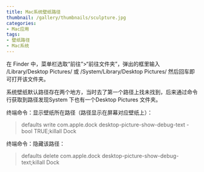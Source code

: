 ```yaml
---
title: Mac系统壁纸路径
thumbnail: /gallery/thumbnails/sculpture.jpg
categories: 
- Mac应用
tags:
- 壁纸路径
- Mac系统
---
```

在 Finder 中，菜单栏选取“前往”>“前往文件夹”，弹出的框里输入
/Library/Desktop Pictures/
或
/System/Library/Desktop Pictures/
然后回车即可打开该文件夹。

系统壁纸默认路径存在两个地方，当时去了第一个路径上找未找到，后来通过命令行获取到路径发现System 下也有一个Desktop Pictures 文件夹。

终端命令：显示壁纸所在路径（路径显示在屏幕对应壁纸上）：

> defaults write com.apple.dock desktop-picture-show-debug-text -bool TRUE;killall Dock

终端命令：隐藏该路径：

> defaults delete com.apple.dock desktop-picture-show-debug-text;killall Dock

